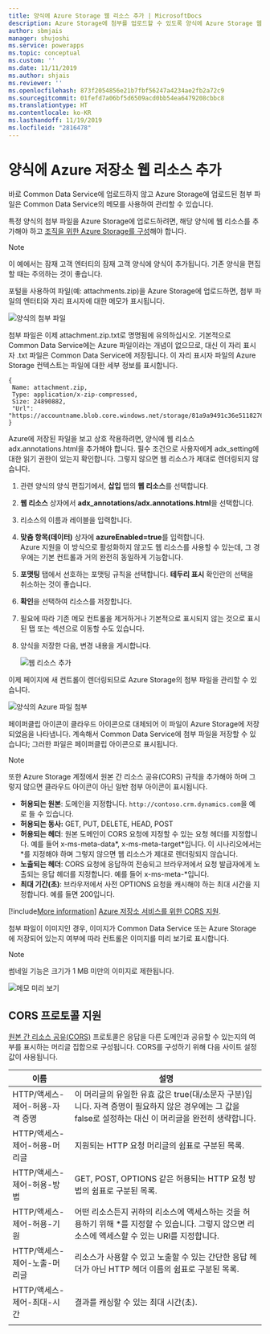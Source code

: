 ```yaml
---
title: 양식에 Azure Storage 웹 리소스 추가 | MicrosoftDocs
description: Azure Storage에 첨부를 업로드할 수 있도록 양식에 Azure Storage 웹 리소스를 추가하는 단계입니다.
author: sbmjais
manager: shujoshi
ms.service: powerapps
ms.topic: conceptual
ms.custom: ''
ms.date: 11/11/2019
ms.author: shjais
ms.reviewer: ''
ms.openlocfilehash: 873f2054856e21b7fbf56247a4234ae2fb2a72c9
ms.sourcegitcommit: 01fefd7a06bf5d6509acd0bb54ea6479208cbbc8
ms.translationtype: HT
ms.contentlocale: ko-KR
ms.lasthandoff: 11/19/2019
ms.locfileid: "2816478"
---
```

# <a name="add-the-azure-storage-web-resource-to-a-form"></a>양식에 Azure 저장소 웹 리소스 추가

바로 Common Data Service에 업로드하지 않고 Azure Storage에 업로드된 첨부 파일은 Common Data Service의 메모를 사용하여 관리할 수 있습니다.

특정 양식의 첨부 파일을 Azure Storage에 업로드하려면, 해당 양식에 웹 리소스를 추가해야 하고 [조직을 위한 Azure Storage를 구성](enable-azure-storage.md)해야 합니다.

> [!Note]
> 이 예에서는 잠재 고객 엔터티의 잠재 고객 양식에 양식이 추가됩니다. 기존 양식을 편집할 때는 주의하는 것이 좋습니다.

포털을 사용하여 파일(예: attachments.zip)을 Azure Storage에 업로드하면, 첨부 파일의 엔터티와 자리 표시자에 대한 메모가 표시됩니다.

![양식의 첨부 파일](media/notes-attachment-lead-form.png "양식의 첨부 파일 자리 표시자")

첨부 파일은 이제 attachment.zip.txt로 명명됨에 유의하십시오. 기본적으로 Common Data Service에는 Azure 파일이라는 개념이 없으므로, 대신 이 자리 표시자 .txt 파일은 Common Data Service에 저장됩니다. 이 자리 표시자 파일의 Azure Storage 컨텍스트는 파일에 대한 세부 정보를 표시합니다.
```
{
 Name: attachment.zip,
 Type: application/x-zip-compressed,
 Size: 24890882,
 "Url": "https://accountname.blob.core.windows.net/storage/81a9a9491c36e51182760026833bcf82/attachment.zip"
}
```

Azure에 저장된 파일을 보고 상호 작용하려면, 양식에 웹 리소스 adx.annotations.html을 추가해야 합니다. 필수 조건으로 사용자에게 adx_setting에 대한 읽기 권한이 있는지 확인합니다. 그렇지 않으면 웹 리소스가 제대로 렌더링되지 않습니다.

1. 관련 양식의 양식 편집기에서, **삽입** 탭의 **웹 리소스**를 선택합니다.

2. **웹 리소스** 상자에서 **adx_annotations/adx.annotations.html**을 선택합니다.

3. 리소스의 이름과 레이블을 입력합니다.

4. **맞춤 항목(데이터)** 상자에 **azureEnabled=true**를 입력합니다. <br>Azure 지원을 이 방식으로 활성화하지 않고도 웹 리소스를 사용할 수 있는데, 그 경우에는 기본 컨트롤과 거의 완전히 동일하게 기능합니다.</br>

5. **포맷팅** 탭에서 선호하는 포맷팅 규칙을 선택합니다. **테두리 표시** 확인란의 선택을 취소하는 것이 좋습니다.

6. **확인**을 선택하여 리소스를 저장합니다.

7. 필요에 따라 기존 메모 컨트롤을 제거하거나 기본적으로 표시되지 않는 것으로 표시된 탭 또는 섹션으로 이동할 수도 있습니다.

8. 양식을 저장한 다음, 변경 내용을 게시합니다.

   ![웹 리소스 추가](media/add-web-resource.png "웹 리소스 추가")

이제 페이지에 새 컨트롤이 렌더링되므로 Azure Storage의 첨부 파일을 관리할 수 있습니다.

![양식의 Azure 파일 첨부](media/azure-file-attachment-lead-form.png "양식의 Azure 파일 첨부")

페이퍼클립 아이콘이 클라우드 아이콘으로 대체되어 이 파일이 Azure Storage에 저장되었음을 나타냅니다. 계속해서 Common Data Service에 첨부 파일을 저장할 수 있습니다; 그러한 파일은 페이퍼클립 아이콘으로 표시됩니다.

> [!Note]
> 또한 Azure Storage 계정에서 원본 간 리소스 공유(CORS) 규칙을 추가해야 하며 그렇지 않으면 클라우드 아이콘이 아닌 일반 첨부 아이콘이 표시됩니다.
> - **허용되는 원본**: 도메인을 지정합니다. `http://contoso.crm.dynamics.com`을 예로 들 수 있습니다.
> - **허용되는 동사:** GET, PUT, DELETE, HEAD, POST
> - **허용되는 헤더**: 원본 도메인이 CORS 요청에 지정할 수 있는 요청 헤더를 지정합니다. 예를 들어 x-ms-meta-data\*, x-ms-meta-target\*입니다. 이 시나리오에서는 *를 지정해야 하며 그렇지 않으면 웹 리소스가 제대로 렌더링되지 않습니다.
> - **노출되는 헤더**: CORS 요청에 응답하여 전송되고 브라우저에서 요청 발급자에게 노출되는 응답 헤더를 지정합니다. 예를 들어 x-ms-meta-\*입니다.
> - **최대 기간(초)**: 브라우저에서 사전 OPTIONS 요청을 캐시해야 하는 최대 시간을 지정합니다. 예를 들면 200입니다.
> 
> [!include[More information](../../includes/proc-more-information.md)] [Azure 저장소 서비스를 위한 CORS 지원](https://docs.microsoft.com/rest/api/storageservices/cross-origin-resource-sharing--cors--support-for-the-azure-storage-services).

첨부 파일이 이미지인 경우, 이미지가 Common Data Service 또는 Azure Storage에 저장되어 있는지 여부에 따라 컨트롤은 이미지를 미리 보기로 표시합니다.

> [!Note]
> 썸네일 기능은 크기가 1 MB 미만의 이미지로 제한됩니다.

![메모 미리 보기](media/notes-thumbnail.png "메모 미리 보기")

## <a name="cors-protocol-support"></a>CORS 프로토콜 지원

[원본 간 리소스 공유(CORS)](https://www.w3.org/TR/cors/) 프로토콜은 응답을 다른 도메인과 공유할 수 있는지의 여부를 표시하는 머리글 집합으로 구성됩니다.
CORS를 구성하기 위해 다음 사이트 설정값이 사용됩니다.

|                 이름                  |                                                                            설명                                                                            |
|---------------------------------------|-------------------------------------------------------------------------------------------------------------------------------------------------------------------|
| HTTP/액세스-제어-허용-자격 증명 | 이 머리글의 유일한 유효 값은 true(대/소문자 구분)입니다. 자격 증명이 필요하지 않은 경우에는 그 값을 false로 설정하는 대신 이 머리글을 완전히 생략합니다. |
|   HTTP/액세스-제어-허용-머리글   |                                                   지원되는 HTTP 요청 머리글의 쉼표로 구분된 목록.                                                   |
|   HTTP/액세스-제어-허용-방법   |                                      GET, POST, OPTIONS 같은 허용되는 HTTP 요청 방법의 쉼표로 구분된 목록.                                       |
|   HTTP/액세스-제어-허용-기원    |                   어떤 리소스든지 귀하의 리소스에 액세스하는 것을 허용하기 위해 \*를 지정할 수 있습니다. 그렇지 않으면 리소스에 액세스할 수 있는 URI를 지정합니다.                   |
|  HTTP/액세스-제어-노출-머리글   |                리소스가 사용할 수 있고 노출할 수 있는 간단한 응답 헤더가 아닌 HTTP 헤더 이름의 쉼표로 구분된 목록.                 |
|      HTTP/액세스-제어-최대-시간      |                                                       결과를 캐싱할 수 있는 최대 시간(초).                                                        |
|                                       |                                                                                                                                                                   |

